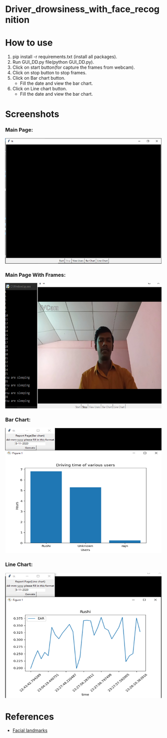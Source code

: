 # Driver_drowsiness_with_face_recognition
# How to use
<ol>
<li>pip install -r requirements.txt (install all packages).</li>
<li>Run GUI_DD.py file(python GUI_DD.py).</li>
<li>Click on start button(for capture the frames from webcam).</li>
<li>Click on stop button to stop frames.</li>
<li>Click on Bar chart button.
<ul>
    <li>Fill the date and view the bar chart.</li>
</ul>
</li>
<li>Click on Line chart button.
<ul>
    <li>Fill the date and view the bar chart.</li>
</ul>
</li>
</ol>

# Screenshots
<div>
<h3>Main Page:</h3>
<img src="main.PNG" height="400px" width="500px"><br />
<h3>Main Page With Frames:</h3>
<img src="det.png" height="400px" width="500px"><br />
<h3>Bar Chart:</h3>
<img src="bar_chart.png" height="400px" width="500px"><br />
<h3>Line Chart:</h3>
<img src="line_chart.png" height="400px" width="500px"><br />
</div>

# References
<ul>
<li>
<a href="https://www.pyimagesearch.com/2017/04/03/facial-landmarks-dlib-opencv-python/#:~:text=The%20pre%2Dtrained%20facial%20landmark,facial%20structures%20on%20the%20face.&text=These%20annotations%20are%20part%20of,landmark%20predictor%20was%20trained%20on.">
Facial landmarks
</a>
</li>
</ul>
